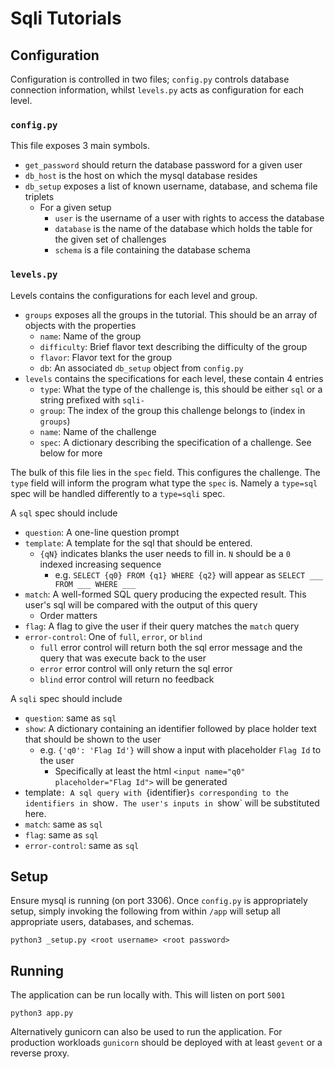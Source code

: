 # Sqli Tutorials

## Configuration
Configuration is controlled in two files; `config.py` controls database connection information, whilst
`levels.py` acts as configuration for each level.

### `config.py`
This file exposes 3 main symbols.
  - `get_password` should return the database password for a given user
  - `db_host` is the host on which the mysql database resides
  - `db_setup` exposes a list of known username, database, and schema file triplets
    - For a given setup
      - `user` is the username of a user with rights to access the database
      - `database` is the name of the database which holds the table for the given set of challenges
      - `schema` is a file containing the database schema

### `levels.py`
Levels contains the configurations for each level and group.
  - `groups` exposes all the groups in the tutorial. This should be an array of objects with the properties
    - `name`: Name of the group
    - `difficulty`: Brief flavor text describing the difficulty of the group
    - `flavor`: Flavor text for the group
    - `db`: An associated `db_setup` object from `config.py`
  - `levels` contains the specifications for each level, these contain 4 entries
    - `type`: What the type of the challenge is, this should be either `sql` or a string prefixed with `sqli-`
    - `group`: The index of the group this challenge belongs to (index in `groups`)
    - `name`: Name of the challenge
    - `spec`: A dictionary describing the specification of a challenge. See below for more

The bulk of this file lies in the `spec` field. This configures the challenge. The `type` field will inform
the program what type the `spec` is. Namely a `type=sql` spec will be handled differently to a `type=sqli` spec.

A `sql` spec should include
  - `question`: A one-line question prompt
  - `template`: A template for the sql that should be entered.
    - `{qN}` indicates blanks the user needs to fill in. `N` should be a `0` indexed increasing sequence
      - e.g. `SELECT {q0} FROM {q1} WHERE {q2}` will appear as `SELECT ___ FROM ___ WHERE ___`
  - `match`: A well-formed SQL query producing the expected result. This user's sql will be compared with the output of this query
    - Order matters
  - `flag`: A flag to give the user if their query matches the `match` query
  - `error-control`: One of `full`, `error`, or `blind`
    - `full` error control will return both the sql error message and the query that was execute back to the user
    - `error` error control will only return the sql error
    - `blind` error control will return no feedback

A `sqli` spec should include
  - `question`: same as `sql`
  - `show`: A dictionary containing an identifier followed by place holder text that should be shown to the user
    - e.g. `{'q0': 'Flag Id'}` will show a input with placeholder `Flag Id` to the user
       - Specifically at least the html `<input name="q0" placeholder="Flag Id">` will be generated
  - template`: A sql query with `{identifier}`s corresponding to the identifiers in `show`. The user's inputs in `show` will be substituted here.
  - `match`: same as `sql`
  - `flag`: same as `sql`
  - `error-control`: same as `sql`

## Setup
Ensure mysql is running (on port 3306). Once `config.py` is appropriately setup,
simply invoking the following from within `/app` will setup all appropriate
users, databases, and schemas.

```
python3 _setup.py <root username> <root password>
```

## Running
The application can be run locally with. This will listen on port `5001`
```
python3 app.py
```

Alternatively gunicorn can also be used to run the application. For production workloads `gunicorn` should be deployed with at least `gevent` or a reverse proxy.
